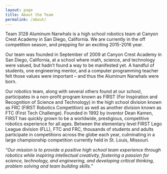 ```yaml
---
layout: page
title: About the Team
permalink: /about/
---
```


Team 3128 Aluminum Narwhals is a high school robotics team at Canyon Crest Academy in San Diego, California. We are currently in the off competition season, and prepping for an exciting 2015-2016 year.

Our team was founded in September of 2009 at Canyon Crest Academy in San Diego, California, at a school where math, science, and technology were valued, but hadn’t found a way to be manifested yet. A handful of students, one engineering mentor, and a computer programming teacher felt those values were important – and thus the Aluminum Narwhals were born.

Our robotics team, along with several others found at our school, participates in a non-profit program known as FIRST (For Inspiration and Recognition of Science and Technology) in the high school division known as FRC (FIRST Robotics Competition) as well as another division known as FTC (First Tech Challenge). Founded in 1992 by inventor Dean Kamen, FIRST has quickly grown to be a worldwide, prestigious, competitive robotics experience for all ages. Between the elementary level FIRST Lego League division (FLL), FTC and FRC, thousands of students and adults participate in competitions across the globe each year, culminating in a large championship competition currently held in St. Louis, Missouri.

*“Our mission is to provide a positive high school team experience through robotics while inspiring intellectual creativity, fostering a passion for science, technology, and engineering, and developing critical thinking, problem solving and team building skills.”*